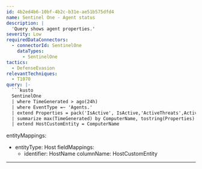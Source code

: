 ```yaml
---
id: 4b2ed4b6-10bf-4b2c-b31e-ae51b575dfd4
name: Sentinel One - Agent status
description: |
  'Query shows agent properties.'
severity: Low
requiredDataConnectors:
  - connectorId: SentinelOne
    dataTypes:
      - SentinelOne
tactics:
  - DefenseEvasion
relevantTechniques:
  - T1070
query: |-
  ```kusto
  SentinelOne
  | where TimeGenerated > ago(24h)
  | where EventType =~ 'Agents.'
  | extend Properties = pack('IsActive', IsActive,'ActiveThreats',ActiveThreats,'FirewallEnabled',FirewallEnabled,'Infected',Infected,'IsUpToDate',IsUpToDate,'MitigationMode',MitigationMode,'MitigationModeSuspicious',MitigationModeSuspicious,'NetworkStatus',NetworkStatus)
  | summarize max(TimeGenerated) by ComputerName, tostring(Properties)
  | extend HostCustomEntity = ComputerName
  ```
entityMappings:
  - entityType: Host
    fieldMappings:
      - identifier: HostName
        columnName: HostCustomEntity
---
```


